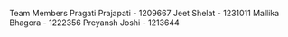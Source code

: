 Team Members
Pragati Prajapati - 1209667
Jeet Shelat - 1231011
Mallika Bhagora - 1222356
Preyansh Joshi - 1213644
